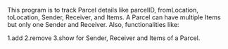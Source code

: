 This program is to track Parcel details like parcelID, fromLocation, toLocation, Sender, Receiver, and Items.
A Parcel can have multiple Items but only one Sender and Receiver. Also, functionalities like: 

1.add
2.remove 
3.show for Sender, Receiver and Items of a Parcel.
